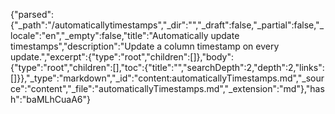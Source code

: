{"parsed":{"_path":"/automaticallytimestamps","_dir":"","_draft":false,"_partial":false,"_locale":"en","_empty":false,"title":"Automatically update timestamps","description":"Update a column timestamp on every update.","excerpt":{"type":"root","children":[]},"body":{"type":"root","children":[],"toc":{"title":"","searchDepth":2,"depth":2,"links":[]}},"_type":"markdown","_id":"content:automaticallyTimestamps.md","_source":"content","_file":"automaticallyTimestamps.md","_extension":"md"},"hash":"baMLhCuaA6"}